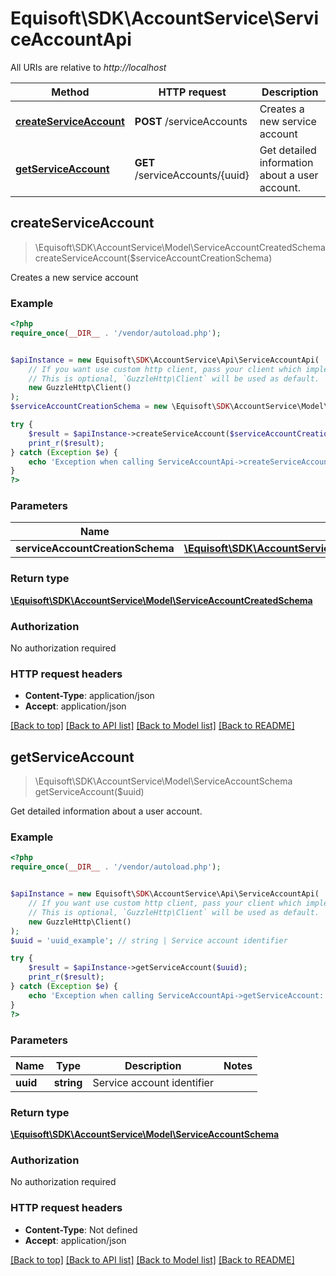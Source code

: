 # Equisoft\SDK\AccountService\ServiceAccountApi

All URIs are relative to *http://localhost*

Method | HTTP request | Description
------------- | ------------- | -------------
[**createServiceAccount**](ServiceAccountApi.md#createServiceAccount) | **POST** /serviceAccounts | Creates a new service account
[**getServiceAccount**](ServiceAccountApi.md#getServiceAccount) | **GET** /serviceAccounts/{uuid} | Get detailed information about a user account.



## createServiceAccount

> \Equisoft\SDK\AccountService\Model\ServiceAccountCreatedSchema createServiceAccount($serviceAccountCreationSchema)

Creates a new service account

### Example

```php
<?php
require_once(__DIR__ . '/vendor/autoload.php');


$apiInstance = new Equisoft\SDK\AccountService\Api\ServiceAccountApi(
    // If you want use custom http client, pass your client which implements `GuzzleHttp\ClientInterface`.
    // This is optional, `GuzzleHttp\Client` will be used as default.
    new GuzzleHttp\Client()
);
$serviceAccountCreationSchema = new \Equisoft\SDK\AccountService\Model\ServiceAccountCreationSchema(); // \Equisoft\SDK\AccountService\Model\ServiceAccountCreationSchema | 

try {
    $result = $apiInstance->createServiceAccount($serviceAccountCreationSchema);
    print_r($result);
} catch (Exception $e) {
    echo 'Exception when calling ServiceAccountApi->createServiceAccount: ', $e->getMessage(), PHP_EOL;
}
?>
```

### Parameters


Name | Type | Description  | Notes
------------- | ------------- | ------------- | -------------
 **serviceAccountCreationSchema** | [**\Equisoft\SDK\AccountService\Model\ServiceAccountCreationSchema**](../Model/ServiceAccountCreationSchema.md)|  |

### Return type

[**\Equisoft\SDK\AccountService\Model\ServiceAccountCreatedSchema**](../Model/ServiceAccountCreatedSchema.md)

### Authorization

No authorization required

### HTTP request headers

- **Content-Type**: application/json
- **Accept**: application/json

[[Back to top]](#) [[Back to API list]](../../README.md#documentation-for-api-endpoints)
[[Back to Model list]](../../README.md#documentation-for-models)
[[Back to README]](../../README.md)


## getServiceAccount

> \Equisoft\SDK\AccountService\Model\ServiceAccountSchema getServiceAccount($uuid)

Get detailed information about a user account.

### Example

```php
<?php
require_once(__DIR__ . '/vendor/autoload.php');


$apiInstance = new Equisoft\SDK\AccountService\Api\ServiceAccountApi(
    // If you want use custom http client, pass your client which implements `GuzzleHttp\ClientInterface`.
    // This is optional, `GuzzleHttp\Client` will be used as default.
    new GuzzleHttp\Client()
);
$uuid = 'uuid_example'; // string | Service account identifier

try {
    $result = $apiInstance->getServiceAccount($uuid);
    print_r($result);
} catch (Exception $e) {
    echo 'Exception when calling ServiceAccountApi->getServiceAccount: ', $e->getMessage(), PHP_EOL;
}
?>
```

### Parameters


Name | Type | Description  | Notes
------------- | ------------- | ------------- | -------------
 **uuid** | **string**| Service account identifier |

### Return type

[**\Equisoft\SDK\AccountService\Model\ServiceAccountSchema**](../Model/ServiceAccountSchema.md)

### Authorization

No authorization required

### HTTP request headers

- **Content-Type**: Not defined
- **Accept**: application/json

[[Back to top]](#) [[Back to API list]](../../README.md#documentation-for-api-endpoints)
[[Back to Model list]](../../README.md#documentation-for-models)
[[Back to README]](../../README.md)


